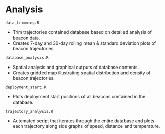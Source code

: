 # Analysis 

`data_trimming.R`
* Trim trajectories contained database based on detailed analysis of beacon data.
* Creates 7-day and 30-day rolling mean & standard deviation plots of beacon trajectories.

`database_analysis.R`
* Spatial analysis and graphical outputs of database contents.
* Creates gridded map illustrating spatial distribution and density of beacon trajectories.

`deployment_start.R`
* Plots deployment start positions of all beacons contained in the database.

`trajectory_analysis.R`
* Automated script that iterates through the entire database and plots each trajectory along side graphs of speed, distance and temperature.
